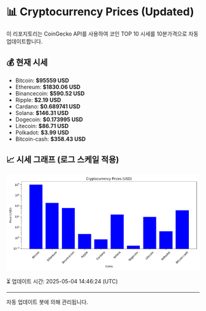 
# 📊 Cryptocurrency Prices (Updated)

이 리포지토리는 CoinGecko API를 사용하여 코인 TOP 10 시세를 10분가격으로 자동 업데이트합니다.

## 💰 현재 시세
- Bitcoin: **$95559 USD**
- Ethereum: **$1830.06 USD**
- Binancecoin: **$590.52 USD**
- Ripple: **$2.19 USD**
- Cardano: **$0.689741 USD**
- Solana: **$146.31 USD**
- Dogecoin: **$0.173995 USD**
- Litecoin: **$86.71 USD**
- Polkadot: **$3.99 USD**
- Bitcoin-cash: **$358.43 USD**

## 📈 시세 그래프 (로그 스케일 적용)
![Crypto Prices](crypto_prices.png)

⏳ 업데이트 시간: 2025-05-04 14:46:24 (UTC)

---
자동 업데이트 봇에 의해 관리됩니다.
